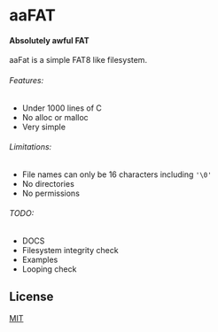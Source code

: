 # aaFAT
#### Absolutely awful FAT
aaFat is a simple FAT8 like filesystem.
###### Features:
- Under 1000 lines of C
- No alloc or malloc
- Very simple

###### Limitations:
- File names can only be 16 characters including `'\0'`
- No directories
- No permissions

###### TODO:
- DOCS
- Filesystem integrity check
- Examples
- Looping check


## License
[MIT](https://choosealicense.com/licenses/mit/)